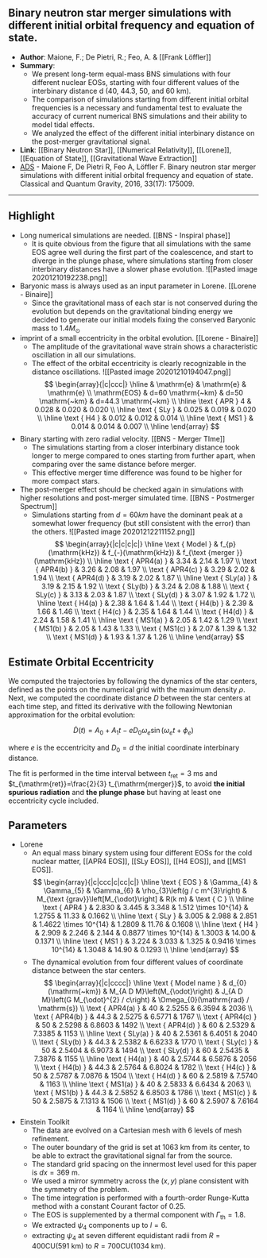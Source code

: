 ##  Binary neutron star merger simulations with different initial orbital frequency and equation of state.

* **Author**: Maione, F.; De Pietri, R.; Feo, A. & [[Frank Löffler]]
* **Summary**:
    - We present long-term equal-mass BNS simulations with four different nuclear EOSs, starting with four different values of the interbinary distance d (40, 44.3, 50, and 60 km).
	- The comparison of simulations starting from different initial orbital frequencies is a necessary and fundamental test to evaluate the accuracy of current numerical BNS simulations and their ability to model tidal effects.
	- We analyzed the effect of the different initial interbinary distance on the post-merger gravitational signal.
* **Link**: [[Binary Neutron Star]], [[Numerical Relativity]], [[Lorene]], [[Equation of State]], [[Gravitational Wave Extraction]]
* [ADS](https://ui.adsabs.harvard.edu/abs/2016CQGra..33q5009M) - Maione F, De Pietri R, Feo A, Löffler F. Binary neutron star merger simulations with different initial orbital frequency and equation of state. Classical and Quantum Gravity, 2016, 33(17): 175009.

___

## Highlight

* Long numerical simulations are needed. [[BNS - Inspiral phase]]
    * It is quite obvious from the figure that all simulations with the same EOS agree well during the first part of the coalescence, and start to diverge in the plunge phase, where simulations starting from closer interbinary distances have a slower phase evolution.
    	![[Pasted image 20201210192238.png]]
* Baryonic mass is always used as an input parameter in Lorene. [[Lorene - Binaire]]
	* Since the gravitational mass of each star is not conserved during the evolution but depends on the gravitational binding energy we decided to generate our initial models fixing the conserved Baryonic mass to $1.4 M_{\odot}$
* imprint of a small eccentricity in the orbital evolution. [[Lorene - Binaire]]
	* The amplitude of the gravitational wave strain shows a characteristic oscillation in all our simulations.
	* The effect of the orbital eccentricity is clearly recognizable in the distance oscillations.
		![[Pasted image 20201210194047.png]]
		$$
	\begin{array}{|c|ccc|}
	\hline & \mathrm{e} & \mathrm{e} & \mathrm{e} \\
	\mathrm{EOS} & d=60 \mathrm{~km} & d=50 \mathrm{~km} & d=44.3 \mathrm{~km} \\
	\hline \text { APR } 4 & 0.028 & 0.020 & 0.020 \\
	\hline \text { SLy } & 0.025 & 0.019 & 0.020 \\
	\hline \text { H4 } & 0.012 & 0.012 & 0.014 \\
	\hline \text { MS1 } & 0.014 & 0.014 & 0.007 \\
	\hline
	\end{array}
	$$
* Binary starting with zero radial velocity. [[BNS - Merger TIme]]
	* The simulations starting from a closer interbinary distance took longer to merge compared to ones starting from further apart, when comparing over the same distance before merger. 
	* This effective merger time difference was found to be higher for more compact stars.
* The post-merger effect should be checked again in simulations with higher resolutions and post-merger simulated time. [[BNS - Postmerger Spectrum]]
	* Simulations starting from $d = 60 km$ have the dominant peak at a somewhat lower frequency (but still consistent with the error) than the others. 
		 ![[Pasted image 20201212211152.png]]
		$$
	\begin{array}{|c|c|c|c|}
	\hline \text { Model } & f_{p}(\mathrm{kHz}) & f_{-}(\mathrm{kHz}) & f_{\text {merger }}(\mathrm{kHz}) \\
	\hline \text { APR4(a) } & 3.34 & 2.14 & 1.97 \\
	\text { APR4(b) } & 3.26 & 2.08 & 1.97 \\
	\text { APR4(c) } & 3.29 & 2.02 & 1.94 \\
	\text { APR4(d) } & 3.19 & 2.02 & 1.87 \\
	\hline \text { SLy(a) } & 3.19 & 2.15 & 1.92 \\
	\text { SLy(b) } & 3.24 & 2.08 & 1.88 \\
	\text { SLy(c) } & 3.13 & 2.03 & 1.87 \\
	\text { SLy(d) } & 3.07 & 1.92 & 1.72 \\
	\hline \text { H4(a) } & 2.38 & 1.64 & 1.44 \\
	\text { H4(b) } & 2.39 & 1.66 & 1.46 \\
	\text { H4(c) } & 2.35 & 1.64 & 1.44 \\
	\text { H4(d) } & 2.24 & 1.58 & 1.41 \\
	\hline \text { MS1(a) } & 2.05 & 1.42 & 1.29 \\
	\text { MS1(b) } & 2.05 & 1.43 & 1.33 \\
	\text { MS1(c) } & 2.07 & 1.39 & 1.32 \\
	\text { MS1(d) } & 1.93 & 1.37 & 1.26 \\
	\hline
	\end{array}
	$$

## Estimate Orbital Eccentricity

We computed the trajectories by following the dynamics of the star centers, defined as the points on the numerical grid with the maximum density $\rho$. Next, we computed the coordinate distance $D$ between the star centers at each time step, and fitted its derivative with the following Newtonian approximation for the orbital evolution:

$$
\dot{D}(t)=A_{0}+A_{1} t-e D_{0} \omega_{e} \sin \left(\omega_{e} t+\phi_{e}\right)
$$

where $e$ is the eccentricity and $D_{0}=d$ the initial coordinate interbinary distance.

The fit is performed in the time interval between $t_{\mathrm{ret}}=3 \mathrm{~ms}$ and $t_{\mathrm{ret}}=\frac{2}{3} t_{\mathrm{merger}}$, to avoid **the initial spurious radiation** and **the plunge phase** but having at least one eccentricity cycle included.

## Parameters

- Lorene
	- An equal mass binary system using four different EOSs for the cold nuclear matter, [[APR4 EOS]], [[SLy EOS]], [[H4 EOS]], and [[MS1 EOS]].
		$$
	\begin{array}{|c|ccc|c|cc|c|}
	\hline \text { EOS } & \Gamma_{4} & \Gamma_{5} & \Gamma_{6} & \rho_{3}\left(g / c m^{3}\right) & M_{\text {grav}}\left[M_{\odot}\right] & R(k m) & \text { C } \\
	\hline \text { APR4 } & 2.830 & 3.445 & 3.348 & 1.512 \times 10^{14} & 1.2755 & 11.33 & 0.1662 \\
	\hline \text { SLy } & 3.005 & 2.988 & 2.851 & 1.4622 \times 10^{14} & 1.2809 & 11.76 & 0.1608 \\
	\hline \text { H4 } & 2.909 & 2.246 & 2.144 & 0.8877 \times 10^{14} & 1.3003 & 14.00 & 0.1371 \\
	\hline \text { MS1 } & 3.224 & 3.033 & 1.325 & 0.9416 \times 10^{14} & 1.3048 & 14.90 & 0.1293 \\
	\hline
	\end{array}
	$$
	- The dynamical evolution from four different values of coordinate distance between the star centers.
		$$
	\begin{array}{|c|cccc|}
	\hline \text { Model name } & d_{0}(\mathrm{~km}) & M_{A D M}\left(M_{\odot}\right) & J_{A D M}\left(G M_{\odot}^{2} / c\right) & \Omega_{0}(\mathrm{rad} / \mathrm{s}) \\
	\text { APR4(a) } & 40 & 2.5255 & 6.3594 & 2036 \\
	\text { APR4(b) } & 44.3 & 2.5275 & 6.5771 & 1767 \\
	\text { APR4(c) } & 50 & 2.5298 & 6.8603 & 1492 \\
	\text { APR4(d) } & 60 & 2.5329 & 7.3385 & 1153 \\
	\hline \text { SLy(a) } & 40 & 2.5361 & 6.4051 & 2040 \\
	\text { SLy(b) } & 44.3 & 2.5382 & 6.6233 & 1770 \\
	\text { SLy(c) } & 50 & 2.5404 & 6.9073 & 1494 \\
	\text { SLy(d) } & 60 & 2.5435 & 7.3876 & 1155 \\
	\hline \text { H4(a) } & 40 & 2.5744 & 6.5876 & 2056 \\
	\text { H4(b) } & 44.3 & 2.5764 & 6.8024 & 1782 \\
	\text { H4(c) } & 50 & 2.5787 & 7.0876 & 1504 \\
	\text { H4(d) } & 60 & 2.5819 & 7.5740 & 1163 \\
	\hline \text { MS1(a) } & 40 & 2.5833 & 6.6434 & 2063 \\
	\text { MS1(b) } & 44.3 & 2.5852 & 6.8503 & 1786 \\
	\text { MS1(c) } & 50 & 2.5875 & 7.1313 & 1506 \\
	\text { MS1(d) } & 60 & 2.5907 & 7.6164 & 1164 \\
	\hline
	\end{array}
	$$
- Einstein Toolkit
	- The data are evolved on a Cartesian mesh with 6 levels of mesh refinement.
	- The outer boundary of the grid is set at 1063 km from its center, to be able to extract the gravitational signal far from the source.
	- The standard grid spacing on the innermost level used for this paper is $d x=369 \mathrm{~m}$.
	- We used a mirror symmetry across the $(x, y)$ plane consistent with the symmetry of the problem.
	- The time integration is performed with a fourth-order Runge-Kutta method with a constant Courant factor of 0.25.
	- The EOS is supplemented by a thermal component with $\Gamma_{\mathrm{th}}=1.8$.
	- We extracted $\psi_{4}$ components up to $l = 6$.
	- extracting $\psi_{4}$ at seven different equidistant radii from $R=400 \mathrm{CU}(591 \mathrm{~km})$ to $R=700 \mathrm{CU}(1034 \mathrm{~km})$.